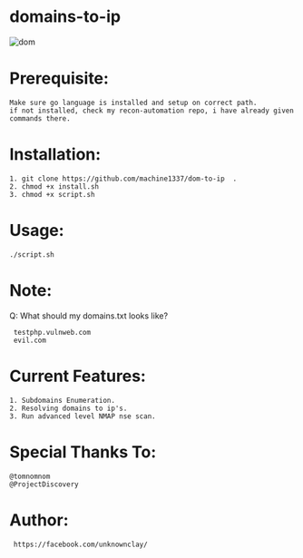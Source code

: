 # domains-to-ip

![dom](https://user-images.githubusercontent.com/82051128/121773983-f9b83a80-cb98-11eb-9780-6b4019c1cc69.png)


# Prerequisite:
    Make sure go language is installed and setup on correct path.
    if not installed, check my recon-automation repo, i have already given commands there.

# Installation:
    1. git clone https://github.com/machine1337/dom-to-ip  .
    2. chmod +x install.sh
    3. chmod +x script.sh

# Usage:
    ./script.sh

# Note:
Q: What should my domains.txt looks like?

     testphp.vulnweb.com
     evil.com
     
# Current Features:
    1. Subdomains Enumeration.
    2. Resolving domains to ip's.
    3. Run advanced level NMAP nse scan.
 
# Special Thanks To:
    @tomnomnom
    @ProjectDiscovery
# Author:
     https://facebook.com/unknownclay/
